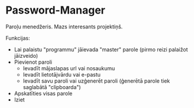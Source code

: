 # Password-Manager

Paroļu menedžeris. Mazs interesants projektiņš.

Funkcijas:
- Lai palaistu "programmu" jāievada "master" parole (pirmo reizi palaižot jāizveido)
- Pievienot paroli
  - Ievadīt mājaslapas url vai nosaukumu
  - Ievadīt lietotājvārdu vai e-pastu
  - Ievadīt savu paroli vai uzģenerēt paroli (ģenerētā parole tiek saglabātā "clipboarda")
- Apskatīties visas parole
- Iziet
    
  
